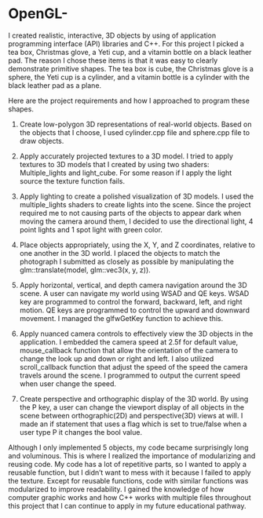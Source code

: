 # OpenGL-
I created realistic, interactive, 3D objects by using of application programming interface (API) libraries and C++.  For this project I picked a tea box, Christmas glove, a Yeti cup, and a vitamin bottle on a black leather pad. The reason I chose these items is that it was easy to clearly demonstrate primitive shapes.  The tea box is cube, the Christmas glove is a sphere, the Yeti cup is a cylinder, and a vitamin bottle is a cylinder with the black leather pad as a plane. 

Here are the project requirements and how I approached to program these shapes. 
1.	Create low-polygon 3D representations of real-world objects.
Based on the objects that I choose, I used cylinder.cpp file and sphere.cpp file to draw objects.  

2.	Apply accurately projected textures to a 3D model. 
I tried to apply textures to 3D models that I created by using two shaders:
Multiple_lights and light_cube. For some reason if I apply the light source the texture function fails. 

3.	Apply lighting to create a polished visualization of 3D models. 
I used the multiple_lights shaders to create lights into the scene. Since the project required me to not causing parts of the objects to appear dark when moving the camera around them, I decided to use the directional light, 4 point lights and 1 spot light with green color. 

4.	Place objects appropriately, using the X, Y, and Z coordinates, relative to one another in the 3D world. 
I placed the objects to match the photograph I submitted as closely as possible by manipulating the glm::translate(model, glm::vec3(x, y, z)). 

5.	Apply horizontal, vertical, and depth camera navigation around the 3D scene. 
A user can navigate my world using WSAD and QE keys. WSAD key are programmed to control the forward, backward, left, and right motion. QE keys are programmed to control the upward and downward movement. I managed the glfwGetKey function to achieve this. 

6.	Apply nuanced camera controls to effectively view the 3D objects in the application. 
I embedded the camera speed at 2.5f for default value, mouse_callback function that allow the orientation of the camera to change the look up and down or right and left. I also utilized scroll_callback function that adjust the speed of the speed the camera travels around the scene. I programmed to output the current speed when user change the speed. 

7.	Create perspective and orthographic display of the 3D world. 
By using the P key, a user can change the viewport display of all objects in the scene between orthographic(2D) and perspective(3D) views at will. I made an if statement that uses a flag which is set to true/false when a user type P it changes the bool value.

Although I only implemented 5 objects, my code became surprisingly long and voluminous. This is where I realized the importance of modularizing and reusing code. My code has a lot of repetitive parts, so I wanted to apply a reusable function, but I didn’t want to mess with it because I failed to apply the texture. Except for reusable functions, code with similar functions was modularized to improve readability. I gained the knowledge of how computer graphic works and how C++ works with multiple files throughout this project that I can continue to apply in my future educational pathway. 
  


